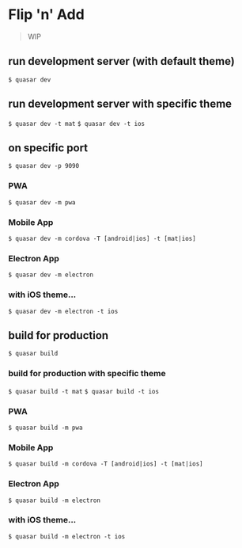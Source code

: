 # Flip 'n' Add

> WIP

## run development server (with default theme)
```$ quasar dev```

## run development server with specific theme
```$ quasar dev -t mat```
```$ quasar dev -t ios```

## on specific port
```$ quasar dev -p 9090```

### PWA
```$ quasar dev -m pwa```

### Mobile App
```$ quasar dev -m cordova -T [android|ios] -t [mat|ios]```

### Electron App
```$ quasar dev -m electron```
### with iOS theme...
```$ quasar dev -m electron -t ios```



## build for production
```$ quasar build```

### build for production with specific theme
```$ quasar build -t mat```
```$ quasar build -t ios```

### PWA
```$ quasar build -m pwa```

### Mobile App
```$ quasar build -m cordova -T [android|ios] -t [mat|ios]```

### Electron App
```$ quasar build -m electron```
### with iOS theme...
```$ quasar build -m electron -t ios```
